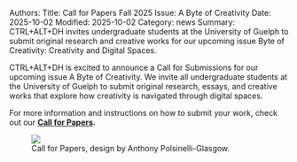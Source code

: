 Authors: 
Title: Call for Papers Fall 2025 Issue: A Byte of Creativity
Date: 2025-10-02
Modified: 2025-10-02
Category: news
Summary: CTRL+ALT+DH invites undergraduate students at the University of Guelph to submit original research and creative works for our upcoming issue Byte of Creativity: Creativity and Digital Spaces.

CTRL+ALT+DH is excited to announce a Call for Submissions for our upcoming issue A Byte of Creativity. We invite all undergraduate students at the University of Guelph to submit original research, essays, and creative works that explore how creativity is navigated through digital spaces.

For more information and instructions on how to submit your work, check out our **[Call for Papers]({filename}/pages/cfp-2025.md).**

<figure class="news-image">
<a href="{filename}/pages/cfp-2025.md">
<img src="{static}/images/issue3-images/2025-cfp-poster.webp">
</a>
<figcaption>Call for Papers, design by Anthony Polsinelli-Glasgow.</figcaption>
</figure>